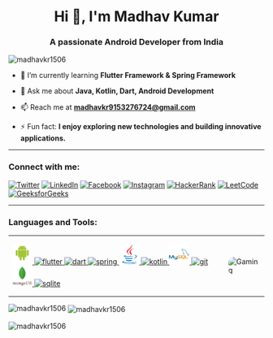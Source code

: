 <h1 align="center">Hi 👋, I'm Madhav Kumar</h1>
<h3 align="center">A passionate Android Developer from India</h3>

<p align="left"> <img src="https://komarev.com/ghpvc/?username=madhavkr1506&label=Profile%20views&color=0e75b6&style=flat" alt="madhavkr1506" /> </p>

- 🌱 I’m currently learning **Flutter Framework & Spring Framework**

- 💬 Ask me about **Java, Kotlin, Dart, Android Development**

- 📫 Reach me at **madhavkr9153276724@gmail.com**

- ⚡ Fun fact: **I enjoy exploring new technologies and building innovative applications.**

---

<h3 align="left">Connect with me:</h3>
<p align="left">
<a href="https://twitter.com/madhav_1506" target="blank"><img src="https://img.shields.io/badge/Twitter-1DA1F2?style=for-the-badge&logo=twitter&logoColor=white" alt="Twitter" /></a>
<a href="https://linkedin.com/in/madhavkumar1506" target="blank"><img src="https://img.shields.io/badge/LinkedIn-0A66C2?style=for-the-badge&logo=linkedin&logoColor=white" alt="LinkedIn" /></a>
<a href="https://fb.com/madhavkumar1506" target="blank"><img src="https://img.shields.io/badge/Facebook-1877F2?style=for-the-badge&logo=facebook&logoColor=white" alt="Facebook" /></a>
<a href="https://instagram.com/madhav_kr" target="blank"><img src="https://img.shields.io/badge/Instagram-E4405F?style=for-the-badge&logo=instagram&logoColor=white" alt="Instagram" /></a>
<a href="https://www.hackerrank.com/12213356_madhav" target="blank"><img src="https://img.shields.io/badge/Hackerrank-2EC866?style=for-the-badge&logo=hackerrank&logoColor=white" alt="HackerRank" /></a>
<a href="https://www.leetcode.com/madhavkr1506" target="blank"><img src="https://img.shields.io/badge/LeetCode-FFA116?style=for-the-badge&logo=leetcode&logoColor=white" alt="LeetCode" /></a>
<a href="https://auth.geeksforgeeks.org/user/madhavkr" target="blank"><img src="https://img.shields.io/badge/GeeksforGeeks-0F9D58?style=for-the-badge&logo=geeksforgeeks&logoColor=white" alt="GeeksforGeeks" /></a>
</p>

---

<h3 align="left">Languages and Tools:</h3>

<table>
  <tr>
    <td>
      <p align="left"> 
        <a href="https://developer.android.com" target="_blank"> <img src="https://raw.githubusercontent.com/devicons/devicon/master/icons/android/android-original-wordmark.svg" alt="android" width="40" height="40"/> </a> 
        <a href="https://flutter.dev" target="_blank"> <img src="https://www.vectorlogo.zone/logos/flutterio/flutterio-icon.svg" alt="flutter" width="40" height="40"/> </a>
        <a href="https://dart.dev" target="_blank"> <img src="https://www.vectorlogo.zone/logos/dartlang/dartlang-icon.svg" alt="dart" width="40" height="40"/> </a> 
        <a href="https://spring.io/" target="_blank"> <img src="https://www.vectorlogo.zone/logos/springio/springio-icon.svg" alt="spring" width="40" height="40"/> </a>
        <a href="https://www.java.com" target="_blank"> <img src="https://raw.githubusercontent.com/devicons/devicon/master/icons/java/java-original.svg" alt="java" width="40" height="40"/> </a> 
        <a href="https://kotlinlang.org" target="_blank"> <img src="https://www.vectorlogo.zone/logos/kotlinlang/kotlinlang-icon.svg" alt="kotlin" width="40" height="40"/> </a>
        <a href="https://www.mysql.com/" target="_blank"> <img src="https://raw.githubusercontent.com/devicons/devicon/master/icons/mysql/mysql-original-wordmark.svg" alt="mysql" width="40" height="40"/> </a> 
        <a href="https://git-scm.com/" target="_blank"> <img src="https://www.vectorlogo.zone/logos/git-scm/git-scm-icon.svg" alt="git" width="40" height="40"/> </a> 
        <a href="https://www.mongodb.com/" target="_blank"> <img src="https://raw.githubusercontent.com/devicons/devicon/master/icons/mongodb/mongodb-original-wordmark.svg" alt="mongodb" width="40" height="40"/> </a> 
        <a href="https://www.sqlite.org/" target="_blank"> <img src="https://www.vectorlogo.zone/logos/sqlite/sqlite-icon.svg" alt="sqlite" width="40" height="40"/> </a>
      </p>
    </td>
    <td>
      <img src="https://img.freepik.com/free-photo/person-playing-3d-video-games-device_23-2151005751.jpg?t=st=1736615725~exp=1736619325~hmac=217383de39d4d70533745c0f69d4a0c2dae33b5dbb93fef0f368cb334a50c3b9&w=1060" alt="Gaming" style="border-radius: 10px; width: 300px;">
    </td>
  </tr>
</table>


<p><img align="left" src="https://github-readme-stats.vercel.app/api/top-langs?username=madhavkr1506&show_icons=true&locale=en&layout=compact" alt="madhavkr1506" /></p>
<p>&nbsp;<img align="center" src="https://github-readme-stats.vercel.app/api?username=madhavkr1506&show_icons=true&locale=en" alt="madhavkr1506" /></p>
<p><img align="center" src="https://github-readme-streak-stats.herokuapp.com/?user=madhavkr1506&" alt="madhavkr1506" /></p>

